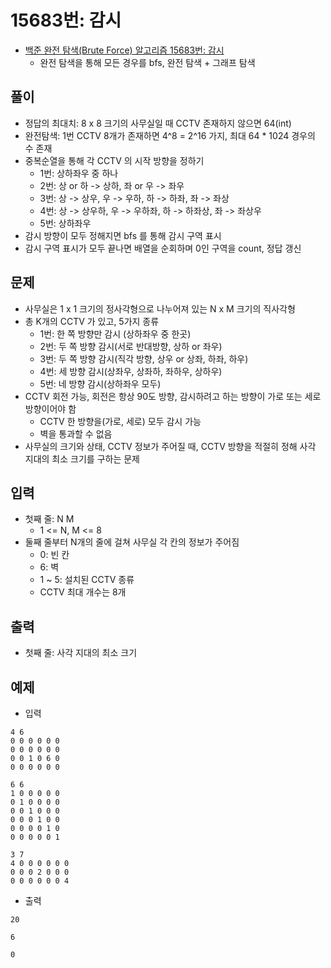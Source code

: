 # 15683번: 감시
- [백준 완전 탐색(Brute Force) 알고리즘 15683번: 감시](https://www.acmicpc.net/problem/15683)
  - 완전 탐색을 통해 모든 경우를 bfs, 완전 탐색 + 그래프 탐색

## 풀이
- 정답의 최대치: 8 x 8 크기의 사무실일 때 CCTV 존재하지 않으면 64(int)
- 완전탐색: 1번 CCTV 8개가 존재하면 4^8 = 2^16 가지, 최대 64 * 1024 경우의 수 존재
- 중복순열을 통해 각 CCTV 의 시작 방향을 정하기
  - 1번: 상하좌우 중 하나
  - 2번: 상 or 하 -> 상하, 좌 or 우 -> 좌우
  - 3번: 상 -> 상우, 우 -> 우하, 하 -> 하좌, 좌 -> 좌상
  - 4번: 상 -> 상우하, 우 -> 우하좌, 하 -> 하좌상, 좌 -> 좌상우
  - 5번: 상하좌우
- 감시 방향이 모두 정해지면 bfs 를 통해 감시 구역 표시
- 감시 구역 표시가 모두 끝나면 배열을 순회하며 0인 구역을 count, 정답 갱신

## 문제
- 사무실은 1 x 1 크기의 정사각형으로 나누어져 있는 N x M 크기의 직사각형
- 총 K개의 CCTV 가 있고, 5가지 종류
  - 1번: 한 쪽 방향만 감시 (상하좌우 중 한곳)
  - 2번: 두 쪽 방향 감시(서로 반대방향, 상하 or 좌우)
  - 3번: 두 쪽 방향 감시(직각 방향, 상우 or 상좌, 하좌, 하우)
  - 4번: 세 방향 감시(상좌우, 상좌하, 좌하우, 상하우)
  - 5번: 네 방향 감시(상하좌우 모두)
- CCTV 회전 가능, 회전은 항상 90도 방향, 감시하려고 하는 방향이 가로 또는 세로 방향이어야 함
  - CCTV 한 방향을(가로, 세로) 모두 감시 가능
  - 벽을 통과할 수 없음
- 사무실의 크기와 상태, CCTV 정보가 주어질 때, CCTV 방향을 적절히 정해 사각 지대의 최소 크기를 구하는 문제

## 입력
- 첫째 줄: N M
  - 1 <= N, M <= 8
- 둘째 줄부터 N개의 줄에 걸쳐 사무실 각 칸의 정보가 주어짐
  - 0: 빈 칸
  - 6: 벽
  - 1 ~ 5: 설치된 CCTV 종류
  - CCTV 최대 개수는 8개

## 출력
- 첫째 줄: 사각 지대의 최소 크기

## 예제
- 입력
```text
4 6
0 0 0 0 0 0
0 0 0 0 0 0
0 0 1 0 6 0
0 0 0 0 0 0

6 6
1 0 0 0 0 0
0 1 0 0 0 0
0 0 1 0 0 0
0 0 0 1 0 0
0 0 0 0 1 0
0 0 0 0 0 1

3 7
4 0 0 0 0 0 0
0 0 0 2 0 0 0
0 0 0 0 0 0 4
```
- 출력
```text
20

6

0
```
